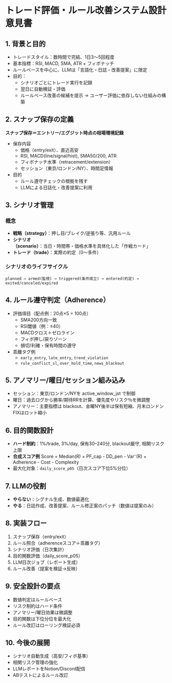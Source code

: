 # トレード評価・ルール改善システム設計意見書

## 1. 背景と目的
- トレードスタイル：数時間で完結、1日3〜5回程度
- 基本指標：RSI, MACD, SMA, ATR + フィボナッチ
- ルールベースを中心に、LLMは「言語化・日誌・改善提案」に限定
- 目的：
  - シナリオごとにトレード実行を記録
  - 翌日に自動検証・評価
  - ルールベース改善の候補を提示
  → ユーザー評価に依存しない仕組みの構築

## 2. スナップ保存の定義
**スナップ保存＝エントリー/エグジット時点の相場環境記録**
- 保存内容
  - 価格（entry/exit）、直近高安
  - RSI, MACD(line/signal/hist), SMA50/200, ATR
  - フィボナッチ水準（retracement/extension）
  - セッション（東京/ロンドン/NY）、時間足情報
- 目的
  - ルール遵守チェックの根拠を残す
  - LLMによる日誌化・改善提案に利用

## 3. シナリオ管理
### 概念
- **戦略（strategy）**：押し目/ブレイク/逆張り等、汎用ルール
- **シナリオ（scenario）**：当日・時間帯・価格水準を具体化した「作戦カード」
- **トレード（trade）**：実際の約定（0〜多件）

### シナリオのライフサイクル
`planned → armed(監視) → triggered(条件成立) → entered(約定) → exited/canceled/expired`

## 4. ルール遵守判定（Adherence）
- 評価項目（配点例：20点×5 = 100点）
  - SMA200方向一致
  - RSI閾値（例：≤40）
  - MACDクロス＋ゼロライン
  - フィボ押し/戻りゾーン
  - 損切/利確・保有時間の遵守
- 乖離タグ例
  - `early_entry`, `late_entry`, `trend_violation`
  - `rule_conflict_sl`, `over_hold_time`, `news_blackout`

## 5. アノマリー/曜日/セッション組み込み
- セッション：東京/ロンドン/NYを active_window_jst で制御
- 曜日：過去ログから勝率/期待RRを計算、優先度やリスク％を微調整
- アノマリー：主要指標は blackout、金曜NY後半は保有短縮、月末ロンドンFIXはロット縮小

## 6. 目的関数設計
- **ハード制約**：1%/trade, 3%/day, 保有30–240分, blackout厳守, 相関リスク上限
- **合成スコア例**
  Score = Median(R) + PF_cap - DD_pen - Var⁻(R) + Adherence - Cost - Complexity
- 最大化対象：`daily_score_p05`（日次スコア下位5%分位）

## 7. LLMの役割
- **やらない**：シグナル生成、数値最適化
- **やる**：日誌作成、改善提案、ルール修正案のパッチ（数値は提案のみ）

## 8. 実装フロー
1. スナップ保存（entry/exit）
2. ルール照合（adherenceスコア＋乖離タグ）
3. シナリオ評価（日次集計）
4. 目的関数評価（daily_score_p05）
5. LLM日次ジョブ（レポート生成）
6. ルール改善（提案を検証→反映）

## 9. 安全設計の要点
- 数値判定はルールベース
- リスク制約はハード条件
- アノマリー/曜日効果は微調整
- 目的関数は下位分位を最大化
- ルール改訂はローリング検証必須

## 10. 今後の展開
- シナリオ自動生成（高安/フィボ基準）
- 相関リスク管理の強化
- LLMレポートをNotion/Discord配信
- ABテストによるルール改訂
